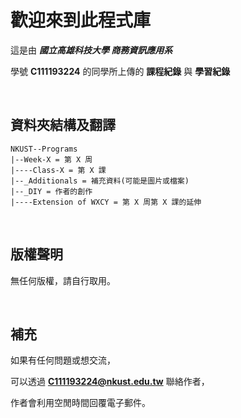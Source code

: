 # 歡迎來到此程式庫

這是由 ***國立高雄科技大學 商務資訊應用系***

學號 **C111193224** 的同學所上傳的 **課程紀錄** 與 **學習紀錄**

&emsp;
## 資料夾結構及翻譯

    NKUST--Programs
    |--Week-X = 第 X 周
    |----Class-X = 第 X 課
    |--_Additionals = 補充資料(可能是圖片或檔案)
    |--_DIY = 作者的創作
    |----Extension of WXCY = 第 X 周第 X 課的延伸

&emsp;
## 版權聲明
無任何版權，請自行取用。

&emsp;
## 補充
如果有任何問題或想交流，

可以透過 **C111193224@nkust.edu.tw** 聯絡作者，

作者會利用空閒時間回覆電子郵件。